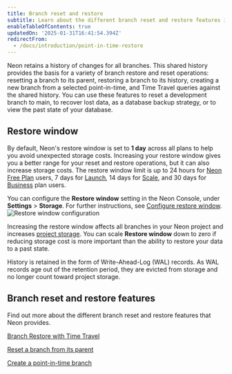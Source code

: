 ```yaml
---
title: Branch reset and restore
subtitle: Learn about the different branch reset and restore features in Neon
enableTableOfContents: true
updatedOn: '2025-01-31T16:41:54.394Z'
redirectFrom:
  - /docs/introduction/point-in-time-restore
---
```


Neon retains a history of changes for all branches. This shared history provides the basis for a variety of branch restore and reset operations: resetting a branch to its parent, restoring a branch to its history, creating a new branch from a selected point-in-time, and Time Travel queries against the shared history. You can use these features to reset a development branch to main, to recover lost data, as a database backup strategy, or to view the past state of your database.

## Restore window

By default, Neon's restore window is set to **1 day** across all plans to help you avoid unexpected storage costs. Increasing your restore window gives you a better range for your reset and restore operations, but it can also increase storage costs. The restore window limit is up to 24 hours for [Neon Free Plan](/docs/introduction/plans#free-plan) users, 7 days for [Launch](/docs/introduction/plans#launch), 14 days for [Scale](/docs/introduction/plans#scale), and 30 days for [Business](/docs/introduction/plans#business) plan users.

You can configure the **Restore window** setting in the Neon Console, under **Settings** > **Storage**. For further instructions, see [Configure restore window](/docs/manage/projects#configure-restore-window).
![Restore window configuration](/docs/relnotes/history_retention.png)

Increasing the restore window affects all branches in your Neon project and increases [project storage](/docs/introduction/usage-metrics#storage). You can scale **Restore window** down to zero if reducing storage cost is more important than the ability to restore your data to a past state.

History is retained in the form of Write-Ahead-Log (WAL) records. As WAL records age out of the retention period, they are evicted from storage and no longer count toward project storage.

## Branch reset and restore features

Find out more about the different branch reset and restore features that Neon provides.

<DetailIconCards>

<a href="/docs/guides/branch-restore" description="Learn how to restore a branch to its history with Time Travel assist" icon="split-branch">Branch Restore with Time Travel</a>

<a href="/docs/guides/reset-from-parent" description="Learn how to restore a branch to its history with Time Travel assist" icon="split-branch">Reset a branch from its parent</a>

<a href="/docs/guides/branching-pitr" description="Create a new point-in-time branch from timestamp or LSN" icon="split-branch">Create a point-in-time branch</a>

</DetailIconCards>
